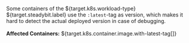 Some containers of the ${target.k8s.workload-type} ${target.steadybit.label} use the `:latest`-tag as version, which makes it hard to detect the actual deployed version in case of debugging.
<br/>
<br/>
**Affected Containers:** ${target.k8s.container.image.with-latest-tag[]}

